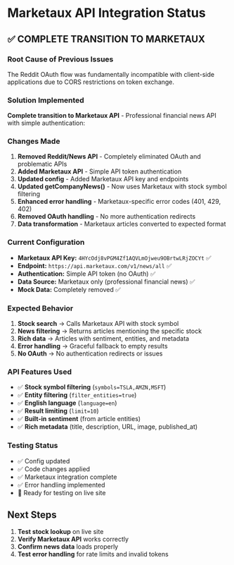 # Marketaux API Integration Status

## ✅ COMPLETE TRANSITION TO MARKETAUX

### Root Cause of Previous Issues
The Reddit OAuth flow was fundamentally incompatible with client-side applications due to CORS restrictions on token exchange.

### Solution Implemented
**Complete transition to Marketaux API** - Professional financial news API with simple authentication:

### Changes Made
1. **Removed Reddit/News API** - Completely eliminated OAuth and problematic APIs
2. **Added Marketaux API** - Simple API token authentication
3. **Updated config** - Added Marketaux API key and endpoints
4. **Updated getCompanyNews()** - Now uses Marketaux with stock symbol filtering
5. **Enhanced error handling** - Marketaux-specific error codes (401, 429, 402)
6. **Removed OAuth handling** - No more authentication redirects
7. **Data transformation** - Marketaux articles converted to expected format

### Current Configuration
- **Marketaux API Key:** `4HYcOdj8vPGM4Zf1AQVLmOjweu9OBrtwLRjZOCYt` ✅
- **Endpoint:** `https://api.marketaux.com/v1/news/all` ✅
- **Authentication:** Simple API token (no OAuth) ✅
- **Data Source:** Marketaux only (professional financial news) ✅
- **Mock Data:** Completely removed ✅

### Expected Behavior
1. **Stock search** → Calls Marketaux API with stock symbol
2. **News filtering** → Returns articles mentioning the specific stock
3. **Rich data** → Articles with sentiment, entities, and metadata
4. **Error handling** → Graceful fallback to empty results
5. **No OAuth** → No authentication redirects or issues

### API Features Used
- ✅ **Stock symbol filtering** (`symbols=TSLA,AMZN,MSFT`)
- ✅ **Entity filtering** (`filter_entities=true`)
- ✅ **English language** (`language=en`)
- ✅ **Result limiting** (`limit=10`)
- ✅ **Built-in sentiment** (from article entities)
- ✅ **Rich metadata** (title, description, URL, image, published_at)

### Testing Status
- ✅ Config updated
- ✅ Code changes applied
- ✅ Marketaux integration complete
- ✅ Error handling implemented
- 🔄 Ready for testing on live site

## Next Steps
1. **Test stock lookup** on live site
2. **Verify Marketaux API** works correctly
3. **Confirm news data** loads properly
4. **Test error handling** for rate limits and invalid tokens 
